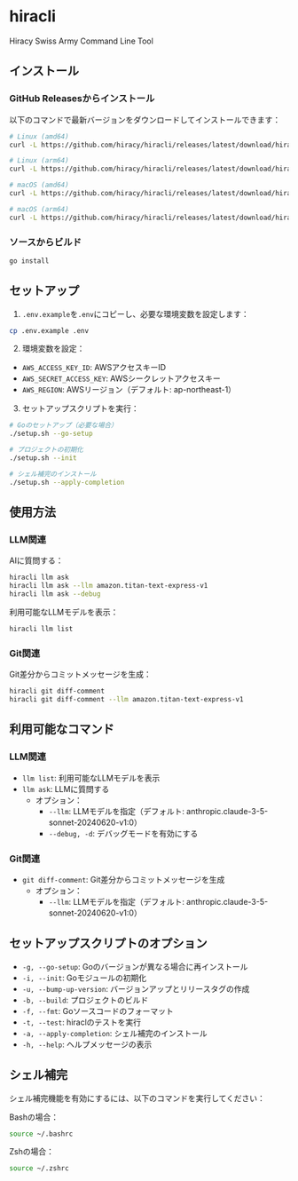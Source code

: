 # hiracli

Hiracy Swiss Army Command Line Tool

## インストール

### GitHub Releasesからインストール

以下のコマンドで最新バージョンをダウンロードしてインストールできます：

```bash
# Linux (amd64)
curl -L https://github.com/hiracy/hiracli/releases/latest/download/hiracli_linux_amd64.tar.gz | tar xz -C /usr/local/bin

# Linux (arm64)
curl -L https://github.com/hiracy/hiracli/releases/latest/download/hiracli_linux_arm64.tar.gz | tar xz -C /usr/local/bin

# macOS (amd64)
curl -L https://github.com/hiracy/hiracli/releases/latest/download/hiracli_darwin_amd64.tar.gz | tar xz -C /usr/local/bin

# macOS (arm64)
curl -L https://github.com/hiracy/hiracli/releases/latest/download/hiracli_darwin_arm64.tar.gz | tar xz -C /usr/local/bin
```

### ソースからビルド

```bash
go install
```

## セットアップ

1. `.env.example`を`.env`にコピーし、必要な環境変数を設定します：

```bash
cp .env.example .env
```

2. 環境変数を設定：

- `AWS_ACCESS_KEY_ID`: AWSアクセスキーID
- `AWS_SECRET_ACCESS_KEY`: AWSシークレットアクセスキー
- `AWS_REGION`: AWSリージョン（デフォルト: ap-northeast-1）

3. セットアップスクリプトを実行：

```bash
# Goのセットアップ（必要な場合）
./setup.sh --go-setup

# プロジェクトの初期化
./setup.sh --init

# シェル補完のインストール
./setup.sh --apply-completion
```

## 使用方法

### LLM関連

AIに質問する：

```bash
hiracli llm ask
hiracli llm ask --llm amazon.titan-text-express-v1
hiracli llm ask --debug
```

利用可能なLLMモデルを表示：

```bash
hiracli llm list
```

### Git関連

Git差分からコミットメッセージを生成：

```bash
hiracli git diff-comment
hiracli git diff-comment --llm amazon.titan-text-express-v1
```

## 利用可能なコマンド

### LLM関連

- `llm list`: 利用可能なLLMモデルを表示
- `llm ask`: LLMに質問する
  - オプション：
    - `--llm`: LLMモデルを指定（デフォルト: anthropic.claude-3-5-sonnet-20240620-v1:0）
    - `--debug, -d`: デバッグモードを有効にする

### Git関連

- `git diff-comment`: Git差分からコミットメッセージを生成
  - オプション：
    - `--llm`: LLMモデルを指定（デフォルト: anthropic.claude-3-5-sonnet-20240620-v1:0）

## セットアップスクリプトのオプション

- `-g, --go-setup`: Goのバージョンが異なる場合に再インストール
- `-i, --init`: Goモジュールの初期化
- `-u, --bump-up-version`: バージョンアップとリリースタグの作成
- `-b, --build`: プロジェクトのビルド
- `-f, --fmt`: Goソースコードのフォーマット
- `-t, --test`: hiraclのテストを実行
- `-a, --apply-completion`: シェル補完のインストール
- `-h, --help`: ヘルプメッセージの表示

## シェル補完

シェル補完機能を有効にするには、以下のコマンドを実行してください：

Bashの場合：

```bash
source ~/.bashrc
```

Zshの場合：

```bash
source ~/.zshrc
```
